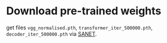 # Download pre-trained weights
get files `vgg_normalised.pth`, `transformer_iter_500000.pth`, `decoder_iter_500000.pth` via [SANET](https://github.com/GlebSBrykin/SANET).